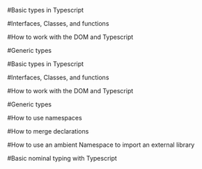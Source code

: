 #Basic types in Typescript

#Interfaces, Classes, and functions

#How to work with the DOM and Typescript

#Generic types

#Basic types in Typescript

#Interfaces, Classes, and functions

#How to work with the DOM and Typescript

#Generic types

#How to use namespaces

#How to merge declarations

#How to use an ambient Namespace to import an external library

#Basic nominal typing with Typescript
